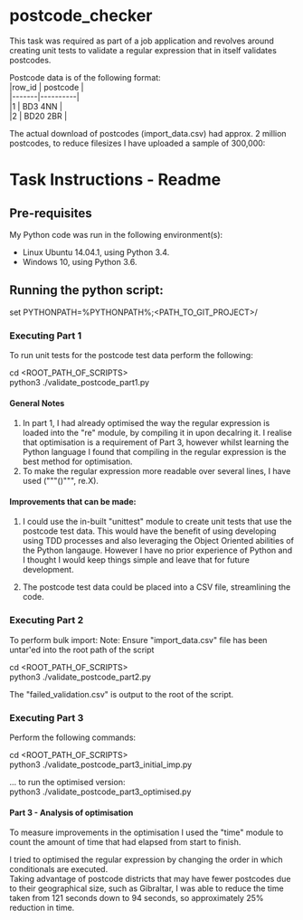 # postcode_checker
This task was required as part of a job application and revolves around creating unit tests to validate a regular expression that in itself validates postcodes.

Postcode data is of the following format:  
|row_id	| postcode |  
|-------|----------|  
|1		| BD3 4NN  |  
|2		| BD20 2BR |  

The actual download of postcodes (import_data.csv) had approx. 2 million postcodes, to reduce filesizes I have uploaded a sample of 300,000:

# Task Instructions - Readme

## Pre-requisites
My Python code was run in the following environment(s):
* Linux Ubuntu 14.04.1, using Python 3.4.
* Windows 10, using Python 3.6.

## Running the python script: 

set PYTHONPATH=%PYTHONPATH%;<PATH_TO_GIT_PROJECT>/

### Executing Part 1  
To run unit tests for the postcode test data perform the following:

cd <ROOT_PATH_OF_SCRIPTS>  
python3 ./validate_postcode_part1.py
  
#### General Notes  
  1. In part 1, I had already optimised the way the regular expression is loaded into the "re" module, by compiling it in upon decalring it. 
     I realise that optimisation is a requirement of Part 3, however whilst learning the Python language I found that compiling in the regular expression is the best method for optimisation.  
  2. To make the regular expression more readable over several lines, I have used ("""()""", re.X). 

#### Improvements that can be made:

  1. I could use the in-built "unittest" module to create unit tests that use the postcode test data. This would have the benefit of using developing using TDD processes and also leveraging the Object Oriented abilities of the Python langauge. 
  However I have no prior experience of Python and I thought I would keep things simple and leave that for future development.
    
  2. The postcode test data could be placed into a CSV file, streamlining the code.  

### Executing Part 2
To perform bulk import:
Note: Ensure "import_data.csv" file has been untar'ed into the root path of the script  

cd <ROOT_PATH_OF_SCRIPTS>  
python3 ./validate_postcode_part2.py   

The "failed_validation.csv" is output to the root of the script.  
  
### Executing Part 3
Perform the following commands:  

cd <ROOT_PATH_OF_SCRIPTS>  
python3 ./validate_postcode_part3_initial_imp.py  

... to run the optimised version:    
python3 ./validate_postcode_part3_optimised.py 

#### Part 3 - Analysis of optimisation

To measure improvements in the optimisation I used the "time" module to count the amount of time that had elapsed from start to finish.

I tried to optimised the regular expression by changing the order in which conditionals are executed.  
Taking advantage of postcode districts that may have fewer postcodes due to their geographical size, such as Gibraltar, I was able to reduce the time taken from 121 seconds down to 94 seconds, so approximately 25% reduction in time.


